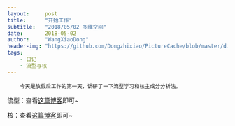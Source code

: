 ```yaml
---
layout:     post
title:      "开始工作"
subtitle:   "2018/05/02 多维空间"
date:       2018-05-02
author:     "WangXiaoDong"
header-img: "https://github.com/Dongzhixiao/PictureCache/blob/master/diaryPic/20180502.jpg?raw=true"
tags:
    - 日记
    - 流型与核
---
```



```
    今天是放假后工作的第一天，调研了一下流型学习和核主成分分析法。
```

流型：查看<a target="_blank" href="http://blog.pluskid.org/?p=533">这篇博客</a>即可~

核：查看<a target="_blank" href="http://blog.pluskid.org/?p=685">这篇博客</a>即可~

